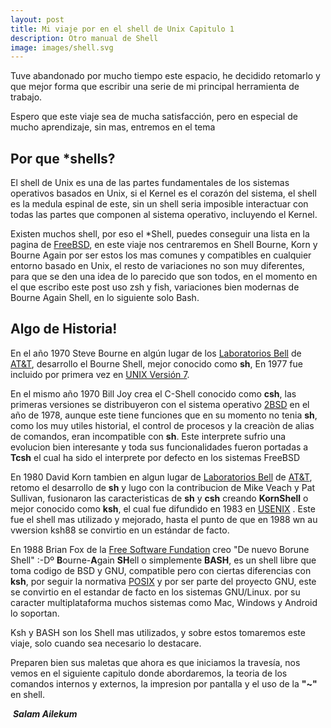 ```yaml
---
layout: post
title: Mi viaje por en el shell de Unix Capitulo 1
description: Otro manual de Shell
image: images/shell.svg
---
```

Tuve abandonado por mucho tiempo este espacio, he decidido retomarlo y que mejor forma que escribir una serie de mi principal herramienta de trabajo.

Espero que este viaje sea de mucha satisfacción, pero en especial de mucho aprendizaje, sin mas, entremos en el tema

## Por que *shells?

El shell de Unix es una de las partes fundamentales de los sistemas operativos basados en Unix, si el Kernel es el corazón del sistema, el shell es la medula espinal de este, sin un shell seria imposible interactuar con todas las partes que componen al sistema operativo, incluyendo el Kernel.

Existen muchos shell, por eso el *Shell, puedes conseguir una lista en la pagina de [FreeBSD](https://www.freebsd.org/ports/shells.html), en este viaje nos centraremos en Shell Bourne, Korn y Bourne Again por ser estos los mas comunes y compatibles en cualquier entorno basado en Unix, el resto de variaciones no son muy diferentes, para que se den una idea de lo parecido que son todos, en el momento en el que escribo este post uso zsh y fish, variaciones bien modernas de Bourne Again Shell, en lo siguiente solo Bash.

## Algo de Historia!

En el año 1970 Steve Bourne en algún lugar de los [Laboratorios Bell](https://es.wikipedia.org/wiki/Laboratorios_Bell) de [AT&T](https://es.wikipedia.org/wiki/AT%26T), desarrollo el Bourne Shell, mejor conocido como **sh**, En 1977 fue incluido por primera vez en [UNIX Versión 7](https://es.wikipedia.org/wiki/UNIX_Versión_7).

En el mismo año 1970 Bill Joy crea el C-Shell conocido como **csh**,  las primeras versiones se distribuyeron con el sistema operativo [2BSD](https://es.wikipedia.org/wiki/BSD) en el año de 1978, aunque este tiene funciones que en su momento no tenia **sh**, como los muy utiles historial, el control de procesos y la creaciòn de alias de comandos, eran incompatible con **sh**. Este interprete sufrio una evolucion bien interesante y toda sus funcionalidades fueron portadas a **Tcsh** el cual ha sido el interprete por defecto en los sistemas FreeBSD

En 1980 David Korn tambien en algun lugar de [Laboratorios Bell](https://es.wikipedia.org/wiki/Laboratorios_Bell) de [AT&T](https://es.wikipedia.org/wiki/AT%26T), retomo el desarrollo de **sh** y lugo con la contribucion de Mike Veach y Pat Sullivan, fusionaron las caracteristicas de **sh** y **csh** creando **KornShell** o mejor conocido como **ksh**, el cual fue difundido en 1983 en [USENIX](https://en.wikipedia.org/wiki/USENIX) . Este fue el shell mas utilizado y mejorado, hasta el punto de que en 1988 wn au vwersion ksh88 se convirtio en un estándar de facto.

En 1988 Brian Fox de la [Free Software Fundation](https://es.wikipedia.org/wiki/Free_Software_Foundation) creo <joke>"De nuevo Borune Shell" :-Dº</joke> **B**ourne-**A**gain **SH**ell   o simplemente **BASH**, es un shell libre que toma codigo de BSD y GNU, compatible pero con ciertas diferencias con **ksh**, por seguir la normativa [POSIX](https://en.wikipedia.org/wiki/POSIX) y por ser parte del proyecto GNU, este se convirtio en el estandar de facto en los sistemas GNU/Linux. por su caracter multiplataforma muchos sistemas como Mac, Windows y Android lo soportan.

Ksh y BASH son los Shell mas utilizados, y sobre estos tomaremos este viaje, solo cuando sea necesario lo destacare.

Preparen bien sus maletas que ahora es que iniciamos la travesía, nos vemos en el siguiente capitulo donde abordaremos, la teoria de los comandos internos y externos, la impresion por pantalla y el uso de la **"~"** en shell.

​																																																														***Salam Ailekum***